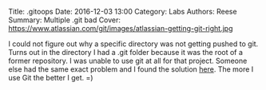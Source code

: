 Title: .gitoops
Date: 2016-12-03 13:00
Category: Labs
Authors: Reese
Summary: Multiple .git bad 
Cover: https://www.atlassian.com/git/images/atlassian-getting-git-right.jpg

I could not figure out why a specific directory was not getting pushed to git. Turns out in the directory I had a .git folder because it was the root of a former repository. I was unable to use git at all for that project. Someone else had the same exact problem and I found the solution [here](https://superuser.com/questions/837668/fatal-index-file-corrupt-keeps-repeating-in-git). The more I use Git the better I get. =)

